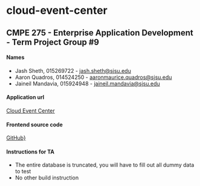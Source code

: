 # cloud-event-center
CMPE 275 - Enterprise Application Development - Term Project Group #9
---

#### Names
- Jash Sheth, 015269722 - jash.sheth@sjsu.edu
- Aaron Quadros, 014524250 - aaronmaurice.quadros@sjsu.edu
- Jaineil Mandavia, 015924948 - jaineil.mandavia@sjsu.edu

#### Application url
[Cloud Event Center](http://18.144.15.109:3000)

#### Frontend source code
[GitHub}](https://github.com/aaronmq96/cloud-event-center-ui)

#### Instructions for TA
- The entire database is truncated, you will have to fill out all dummy data to test
- No other build instruction
